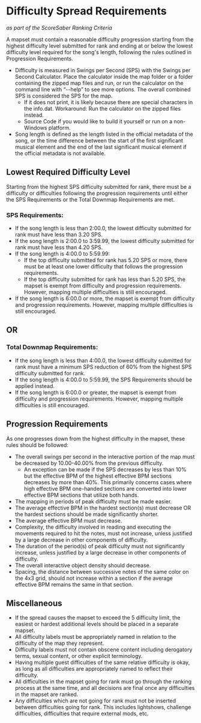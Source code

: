 # Difficulty Spread Requirements
*as part of the ScoreSaber Ranking Criteria*

A mapset must contain a reasonable difficulty progression starting from the highest  difficulty level submitted for rank and ending at or below the lowest difficulty level required for the song's length, following the rules outlined in Progression Requirements.
- Difficulty is measured in Swings per Second (SPS) with the Swings per Second Calculator. Place the calculator inside the map folder or a folder containing the zipped map files and run, or run the calculator on the command line with “--help” to see more options. The overall combined SPS is considered the SPS for the map.
  - If it does not print, it is likely because there are special characters in the info.dat. Workaround: Run the calculator on the zipped files instead.
  - Source Code if you would like to build it yourself or run on a non-Windows platform.
- Song length is defined as the length listed in the official metadata of the song, or the time difference between the start of the first significant musical element and the end of the last significant musical element if the official metadata is not available.

## Lowest Required Difficulty Level
Starting from the highest SPS difficulty submitted for rank, there must be a difficulty or difficulties following the progression requirements until either the SPS Requirements or the Total Downmap Requirements are met.

### SPS Requirements:
- If the song length is less than 2:00.0, the lowest difficulty submitted for rank must have less than 3.20 SPS.
- If the song length is 2:00.0 to 3:59.99, the lowest difficulty submitted for rank must have less than 4.20 SPS.
- If the song length is 4:00.0 to 5:59.99:
  - If the top difficulty submitted for rank has 5.20 SPS or more, there must be at least one lower difficulty that follows the progression requirements.
  - If the top difficulty submitted for rank has less than 5.20 SPS, the mapset is exempt from difficulty and progression requirements. However, mapping multiple difficulties is still encouraged.
- If the song length is 6:00.0 or more, the mapset is exempt from difficulty and progression requirements. However, mapping multiple difficulties is still encouraged.

## OR
### Total Downmap Requirements:
- If the song length is less than 4:00.0, the lowest difficulty submitted for rank must have a minimum SPS reduction of 60% from the highest SPS difficulty submitted for rank.
- If the song length is 4:00.0 to 5:59.99, the SPS Requirements should be applied instead.
- If the song length is 6:00.0 or greater, the mapset is exempt from difficulty and progression requirements. However, mapping multiple difficulties is still encouraged.

## Progression Requirements
As one progresses down from the highest difficulty in the mapset, these rules should be followed:
- The overall swings per second in the interactive portion of the map must be decreased by 10.00-40.00% from the previous difficulty.
  - An exception can be made if the SPS decreases by less than 10% but the effective BPM of the highest effective BPM sections decreases by more than 40%. This primarily concerns cases where high effective BPM one-handed sections are converted into lower effective BPM sections that utilize both hands.
- The mapping in periods of peak difficulty must be made easier.
- The average effective BPM in the hardest section(s) must decrease OR the hardest sections should be made significantly shorter.
- The average effective BPM must decrease.
- Complexity, the difficulty involved in reading and executing the movements required to hit the notes, must not increase, unless justified by a large decrease in other components of difficulty.
- The duration of the period(s) of peak difficulty must not significantly increase, unless justified by a large decrease in other components of difficulty.
- The overall interactive object density should decrease.
- Spacing, the distance between successive notes of the same color on the 4x3 grid, should not increase within a section if the average effective BPM remains the same in that section.

## Miscellaneous
- If the spread causes the mapset to exceed the 5 difficulty limit, the easiest or hardest additional levels should be placed in a separate mapset.
- All difficulty labels must be appropriately named in relation to the difficulty of the map they represent.
- Difficulty labels must not contain obscene content including derogatory terms, sexual content, or other explicit terminology.
- Having multiple guest difficulties of the same relative difficulty is okay, as long as all difficulties are appropriately named to reflect their difficulty.
- All difficulties in the mapset going for rank must go through the ranking process at the same time, and all decisions are final once any difficulties in the mapset are ranked.
- Any difficulties which are not going for rank must not be inserted between difficulties going for rank. This includes lightshows, challenge difficulties, difficulties that require external mods, etc.
